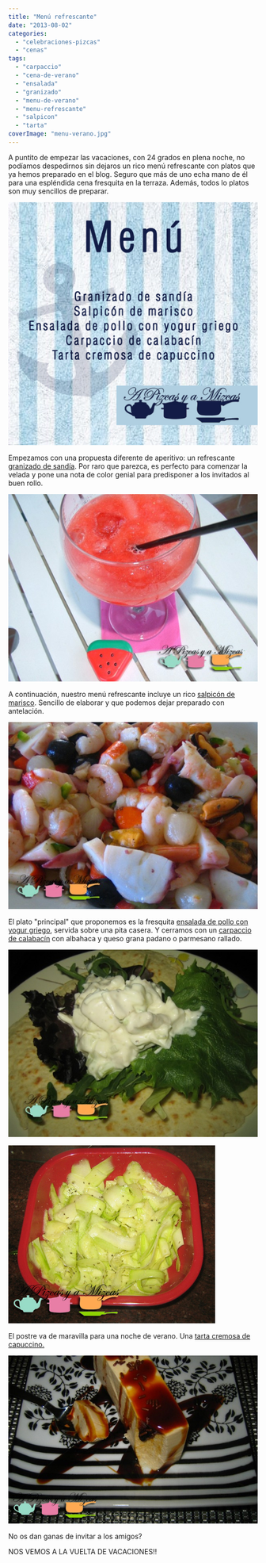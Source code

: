```yaml
---
title: "Menú refrescante"
date: "2013-08-02"
categories:
  - "celebraciones-pizcas"
  - "cenas"
tags:
  - "carpaccio"
  - "cena-de-verano"
  - "ensalada"
  - "granizado"
  - "menu-de-verano"
  - "menu-refrescante"
  - "salpicon"
  - "tarta"
coverImage: "menu-verano.jpg"
---
```


A puntito de empezar las vacaciones, con 24 grados en plena noche, no podíamos despedirnos sin dejaros un rico menú refrescante con platos que ya hemos preparado en el blog. Seguro que más de uno echa mano de él para una espléndida cena fresquita en la terraza. Además, todos lo platos son muy sencillos de preparar.

![menu refrescante](images/menu-verano.jpg)

Empezamos con una propuesta diferente de aperitivo: un refrescante [granizado de sandía](/granizado-de-sandia/). Por raro que parezca, es perfecto para comenzar la velada y pone una nota de color genial para predisponer a los invitados al buen rollo.

![granizado de sandía](images/DSCF9842-pizcas-618x463.jpg)

A continuación, nuestro menú refrescante incluye un rico [salpicón de marisco](/salpicon-de-marisco-rapido/). Sencillo de elaborar y que podemos dejar preparado con antelación.

![salpicoón de marisco rápido](images/IMG_3841-pizcas-618x463.jpg)

El plato "principal" que proponemos es la fresquita [ensalada de pollo con yogur griego](/ensalada-de-pollo-con-yogur/), servida sobre una pita casera. Y cerramos con un [carpaccio de calabacín](/carpaccio-de-calabacin/) con albahaca y queso grana padano o parmesano rallado.

![ensalada de pollo con yogur](images/IMG_6249-pizcas-618x463.jpg)

![IMG_0732 (pizcas)](images/IMG_0732-pizcas.jpg)

El postre va de maravilla para una noche de verano. Una [tarta cremosa de capuccino.](/tarta-cremosa-de-capuccino/)

![tarta cremosa de capuccino y vainilla apm (13) (pizcas) (pizcas)](images/tarta-cremosa-de-capuccino-y-vainilla-apm-13-pizcas-pizcas.jpg)

No os dan ganas de invitar a los amigos?

NOS VEMOS A LA VUELTA DE VACACIONES!!
